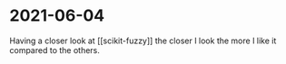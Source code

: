 # 2021-06-04
Having a closer look at [[scikit-fuzzy]] the closer I look the more I like it compared to the others.  